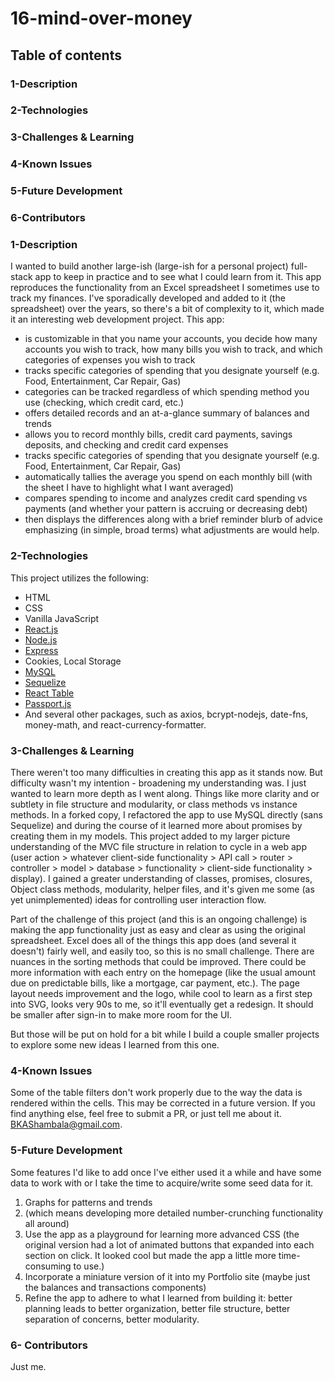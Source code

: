 # 16-mind-over-money

## Table of contents
  
### 1-Description
### 2-Technologies
### 3-Challenges & Learning
### 4-Known Issues
### 5-Future Development
### 6-Contributors

### 1-Description
I wanted to build another large-ish (large-ish for a personal project) full-stack app to keep in practice and to see what I could learn from it. This app reproduces the functionality from an Excel spreadsheet I sometimes use to track my finances. I've sporadically developed and added to it (the spreadsheet) over the years, so there's a bit of complexity to it, which made it an interesting web development project. This app:
- is customizable in that you name your accounts, you decide how many accounts you wish to track, how many bills you wish to track, and which categories of expenses you wish to track
- tracks specific categories of spending that you designate yourself (e.g. Food, Entertainment, Car Repair, Gas)
- categories can be tracked regardless of which spending method you use (checking, which credit card, etc.)
- offers detailed records and an at-a-glance summary of balances and trends
- allows you to record monthly bills, credit card payments, savings deposits, and checking and credit card expenses
- tracks specific categories of spending that you designate yourself (e.g. Food, Entertainment, Car Repair, Gas)
- automatically tallies the average you spend on each monthly bill (with the sheet I have to highlight what I want averaged)
- compares spending to income and analyzes credit card spending vs payments (and whether your pattern is accruing or decreasing debt)
- then displays the differences along with a brief reminder blurb of advice emphasizing (in simple, broad terms) what adjustments are would help.


### 2-Technologies
  This project utilizes the following:
- HTML
- CSS
- Vanilla JavaScript
- [React.js](https://reactjs.org/)
- [Node.js](https://nodejs.org/en/)
- [Express](https://expressjs.com/)
- Cookies, Local Storage
- [MySQL](https://www.mysql.com/)
- [Sequelize]()
- [React Table](https://react-table.js.org/#/story/readme)
- [Passport.js](http://www.passportjs.org/)
- And several other packages, such as axios, bcrypt-nodejs, date-fns, money-math, and react-currency-formatter.

### 3-Challenges & Learning
There weren't too many difficulties in creating this app as it stands now. But difficulty wasn't my intention - broadening my understanding was. I just wanted to learn more depth as I went along. Things like more clarity and or subtlety in file structure and modularity, or class methods vs instance methods. In a forked copy, I refactored the app to use MySQL directly (sans Sequelize) and during the course of it learned more about promises by creating them in my models. This project added to my larger picture understanding of the MVC file structure in relation to cycle in a web app (user action > whatever client-side functionality > API call > router > controller > model > database > functionality > client-side functionality > display). I gained a greater understanding of classes, promises, closures, Object class methods, modularity, helper files, and it's given me some (as yet unimplemented) ideas for controlling user interaction flow.

Part of the challenge of this project (and this is an ongoing challenge) is making the app functionality just as easy and clear as using the original spreadsheet. Excel does all of the things this app does (and several it doesn't) fairly well, and easily too, so this is no small challenge. There are nuances in the sorting methods that could be improved. There could be more information with each entry on the homepage (like the usual amount due on predictable bills, like a mortgage, car payment, etc.). The page layout needs improvement and the logo, while cool to learn as a first step into SVG, looks very 90s to me, so it'll eventually get a redesign. It should be smaller after sign-in to make more room for the UI.

But those will be put on hold for a bit while I build a couple smaller projects to explore some new ideas I learned from this one.

### 4-Known Issues
Some of the table filters don't work properly due to the way the data is rendered within the cells. This may be corrected in a future version.
If you find anything else, feel free to submit a PR, or just tell me about it. BKAShambala@gmail.com.

### 5-Future Development
  Some features I'd like to add once I've either used it a while and have some data to work with or I take the time to acquire/write some seed data for it.
1.  Graphs for patterns and trends
2.  (which means developing more detailed number-crunching functionality all around)
3.  Use the app as a playground for learning more advanced CSS (the original version had a lot of animated buttons that expanded into each section on click. It looked cool but made the app a little more time-consuming to use.)
4.  Incorporate a miniature version of it into my Portfolio site (maybe just the balances and transactions components)
5.  Refine the app to adhere to what I learned from building it: better planning leads to better organization, better file structure, better separation of concerns, better modularity.

### 6- Contributors
  Just me.
